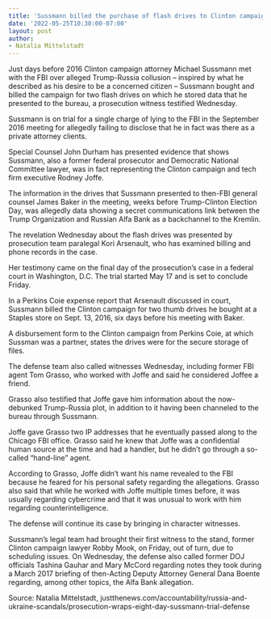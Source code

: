 ```yaml
---
title: 'Sussmann billed the purchase of flash drives to Clinton campaign days before giving them to FBI'
date: '2022-05-25T10:30:00-07:00'
layout: post
author:
- Natalia Mittelstadt
---
```


Just days before 2016 Clinton campaign attorney Michael Sussmann met with the FBI over alleged Trump-Russia collusion – inspired by what he described as his desire to be a concerned citizen – Sussmann bought and billed the campaign for two flash drives on which he stored data that he presented to the bureau, a prosecution witness testified Wednesday.

Sussmann is on trial for a single charge of lying to the FBI in the September 2016 meeting for allegedly failing to disclose that he in fact was there as a private attorney clients.

Special Counsel John Durham has presented evidence that shows Sussmann, also a former federal prosecutor and Democratic National Committee lawyer, was in fact representing the Clinton campaign and tech firm executive Rodney Joffe.

The information in the drives that Sussmann presented to then-FBI general counsel James Baker in the meeting, weeks before Trump-Clinton Election Day, was allegedly data showing a secret communications link between the Trump Organization and Russian Alfa Bank as a backchannel to the Kremlin.

The revelation Wednesday about the flash drives was presented by prosecution team paralegal Kori Arsenault, who has examined billing and phone records in the case.

Her testimony came on the final day of the prosecution’s case in a federal court in Washington, D.C. The trial started May 17 and is set to conclude Friday.

In a Perkins Coie expense report that Arsenault discussed in court, Sussmann billed the Clinton campaign for two thumb drives he bought at a Staples store on Sept. 13, 2016, six days before his meeting with Baker.

A disbursement form to the Clinton campaign from Perkins Coie, at which Sussman was a partner, states the drives were for the secure storage of files.

The defense team also called witnesses Wednesday, including former FBI agent Tom Grasso, who worked with Joffe and said he considered Joffee a friend.

Grasso also testified that Joffe gave him information about the now-debunked Trump-Russia plot, in addition to it having been channeled to the bureau through Sussmann.

Joffe gave Grasso two IP addresses that he eventually passed along to the Chicago FBI office. Grasso said he knew that Joffe was a confidential human source at the time and had a handler, but he didn’t go through a so-called “hand-line” agent.

According to Grasso, Joffe didn’t want his name revealed to the FBI because he feared for his personal safety regarding the allegations. Grasso also said that while he worked with Joffe multiple times before, it was usually regarding cybercrime and that it was unusual to work with him regarding counterintelligence.

The defense will continue its case by bringing in character witnesses.

Sussmann’s legal team had brought their first witness to the stand, former Clinton campaign lawyer Robby Mook, on Friday, out of turn, due to scheduling issues. On Wednesday, the defense also called former DOJ officials Tashina Gauhar and Mary McCord regarding notes they took during a March 2017 briefing of then-Acting Deputy Attorney General Dana Boente regarding, among other topics, the Alfa Bank allegation.

Source: Natalia Mittelstadt, justthenews.com/accountability/russia-and-ukraine-scandals/prosecution-wraps-eight-day-sussmann-trial-defense
